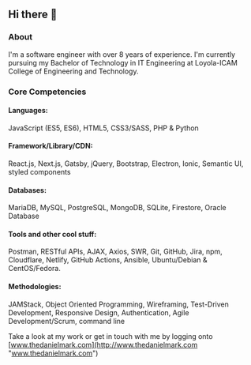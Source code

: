 ## Hi there 👋

### About
I&apos;m a software engineer with over 8 years of experience. I&apos;m currently pursuing my Bachelor of Technology in IT Engineering at Loyola-ICAM College of Engineering and Technology.

### Core Competencies
#### Languages:
JavaScript (ES5, ES6), HTML5, CSS3/SASS, PHP & Python

#### Framework/Library/CDN:
React.js, Next.js, Gatsby, jQuery, Bootstrap, Electron, Ionic, Semantic UI, styled components

#### Databases:
MariaDB, MySQL, PostgreSQL, MongoDB, SQLite, Firestore, Oracle Database

#### Tools and other cool stuff:
Postman, RESTful APIs, AJAX, Axios, SWR, Git, GitHub, Jira, npm, Cloudflare, Netlify, GitHub Actions, Ansible, Ubuntu/Debian & CentOS/Fedora.

#### Methodologies:
JAMStack, Object Oriented Programming, Wireframing, Test-Driven Development, Responsive Design, Authentication, Agile Development/Scrum, command line

Take a look at my work or get in touch with me by logging onto [www.thedanielmark.com](http://www.thedanielmark.com "www.thedanielmark.com")

<!--
**thedanielmark/thedanielmark** is a ✨ _special_ ✨ repository because its `README.md` (this file) appears on your GitHub profile.

Here are some ideas to get you started:

- 🔭 I’m currently working on ...
- 🌱 I’m currently learning ...
- 👯 I’m looking to collaborate on ...
- 🤔 I’m looking for help with ...
- 💬 Ask me about ...
- 📫 How to reach me: ...
- 😄 Pronouns: ...
- ⚡ Fun fact: ...
-->
